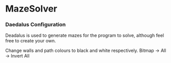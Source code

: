 # MazeSolver

### Daedalus Configuration
Deadalus is used to generate mazes for the program to solve, although feel free to create your own.

Change walls and path colours to black and white respectively.
Bitmap -> All -> Invert All